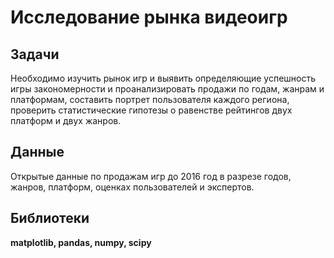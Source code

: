 # Исследование рынка видеоигр

## Задачи 

Необходимо изучить рынок игр и выявить определяющие успешность игры закономерности и проанализировать продажи по годам, жанрам и платформам, составить портрет пользователя каждого региона, проверить статистические гипотезы о равенстве рейтингов двух платформ и двух жанров.

## Данные 

Открытые данные по продажам игр до 2016 год в разрезе годов, жанров, платформ, оценках пользователей и экспертов.


## Библиотеки 

**matplotlib, pandas, numpy, scipy**

